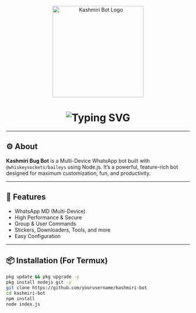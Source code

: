 <p align="center">
  <img src="https://i.ibb.co/spG53SbJ/kashmiri.png" width="250" alt="Kashmiri Bot Logo" />
</p>

<h1 align="center">
  <img src="https://readme-typing-svg.demolab.com?font=Fira+Code&weight=700&pause=1000&color=14FF7C&center=true&vCenter=true&repeat=true&width=435&lines=KASHMIRI+BUG+BOT;VERSION+X1+RUNNING..." alt="Typing SVG" />
</h1>

---

## ⚙️ About
**Kashmiri Bug Bot** is a Multi-Device WhatsApp bot built with `@whiskeysockets/baileys` using Node.js. It’s a powerful, feature-rich bot designed for maximum customization, fun, and productivity.

---

## 🚀 Features

- WhatsApp MD (Multi-Device)
- High Performance & Secure
- Group & User Commands
- Stickers, Downloaders, Tools, and more
- Easy Configuration

---

## 📦 Installation (For Termux)

```bash
pkg update && pkg upgrade -y
pkg install nodejs git -y
git clone https://github.com/yourusername/kashmiri-bot
cd kashmiri-bot
npm install
node index.js
